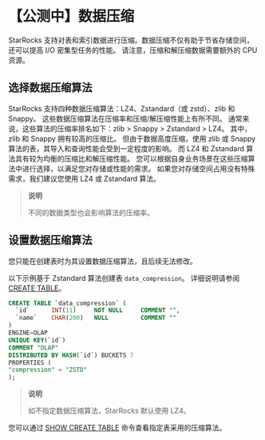 # 【公测中】数据压缩

StarRocks 支持对表和索引数据进行压缩。数据压缩不仅有助于节省存储空间，还可以提高 I/O 密集型任务的性能。 请注意，压缩和解压缩数据需要额外的 CPU 资源。

## 选择数据压缩算法

StarRocks 支持四种数据压缩算法：LZ4、Zstandard（或 zstd）、zlib 和 Snappy。 这些数据压缩算法在压缩率和压缩/解压缩性能上有所不同。 通常来说，这些算法的压缩率排名如下：zlib > Snappy > Zstandard > LZ4。 其中，zlib 和 Snappy 拥有较高的压缩比。 但由于数据高度压缩，使用 zlib 或 Snappy 算法的表，其导入和查询性能会受到一定程度的影响。 而 LZ4 和 Zstandard 算法具有较为均衡的压缩比和解压缩性能。 您可以根据自身业务场景在这些压缩算法中进行选择，以满足您对存储或性能的需求。 如果您对存储空间占用没有特殊需求，我们建议您使用 LZ4 或 Zstandard 算法。

> **说明**
>
> 不同的数据类型也会影响算法的压缩率。

## 设置数据压缩算法

您只能在创建表时为其设置数据压缩算法，且后续无法修改。

以下示例基于 Zstandard 算法创建表 `data_compression`。 详细说明请参阅 [CREATE TABLE](../sql-reference/sql-statements/data-definition/CREATE%20TABLE.md)。

```SQL
CREATE TABLE `data_compression` (
  `id`      INT(11)     NOT NULL     COMMENT "",
  `name`    CHAR(200)   NULL         COMMENT ""
)
ENGINE=OLAP 
UNIQUE KEY(`id`)
COMMENT "OLAP"
DISTRIBUTED BY HASH(`id`) BUCKETS 7
PROPERTIES (
"compression" = "ZSTD"
);
```

> **说明**
>
> 如不指定数据压缩算法，StarRocks 默认使用 LZ4。

您可以通过 [SHOW CREATE TABLE](../sql-reference/sql-statements/data-manipulation/SHOW%20CREATE%20TABLE.md) 命令查看指定表采用的压缩算法。
